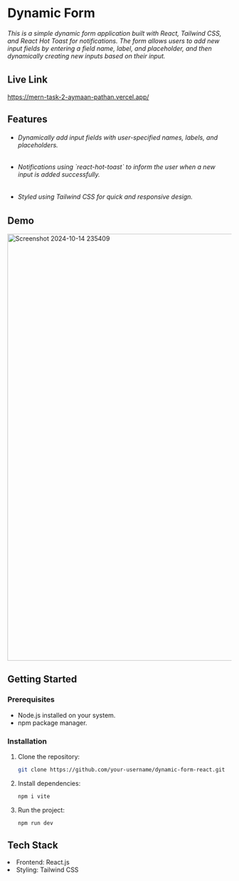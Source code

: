 <h1>Dynamic Form</h1>

<h6>This is a simple dynamic form application built with React, Tailwind CSS, and React Hot Toast for notifications. The form allows users to add new input fields by entering a field name, label, and placeholder, and then dynamically creating new inputs based on their input.</h6>

## Live Link
https://mern-task-2-aymaan-pathan.vercel.app/

## Features

- <h6>Dynamically add input fields with user-specified names, labels, and placeholders.</h6>
- <h6>Notifications using `react-hot-toast` to inform the user when a new input is added successfully.</h6>
- <h6>Styled using Tailwind CSS for quick and responsive design.</h6>


## Demo
<img width="959" alt="Screenshot 2024-10-14 235409" src="https://github.com/user-attachments/assets/85d09559-b437-4d2a-83eb-b58aa1317352">

## Getting Started

### Prerequisites

- Node.js installed on your system.
- npm package manager.

### Installation

1. Clone the repository:

   ```bash
   git clone https://github.com/your-username/dynamic-form-react.git
   ````



2. Install dependencies:

    ```bash
    npm i vite
    ```

4. Run the project:
    ```bash
   npm run dev
    ```


<h2>Tech Stack</h2>
<li>Frontend: React.js</li>
<li>Styling: Tailwind CSS</li>



